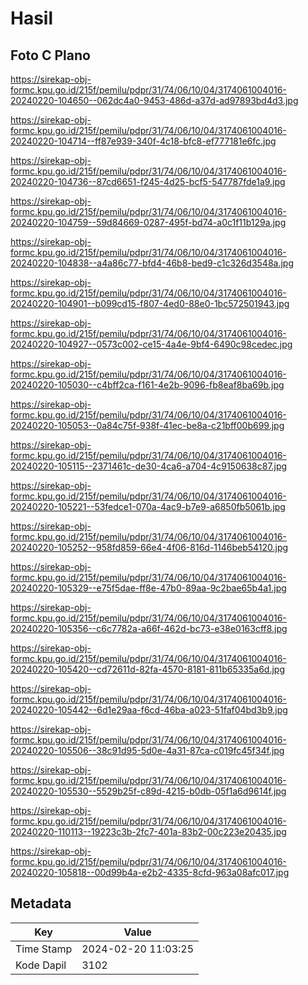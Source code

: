 # Hasil

## Foto C Plano

https://sirekap-obj-formc.kpu.go.id/215f/pemilu/pdpr/31/74/06/10/04/3174061004016-20240220-104650--062dc4a0-9453-486d-a37d-ad97893bd4d3.jpg

https://sirekap-obj-formc.kpu.go.id/215f/pemilu/pdpr/31/74/06/10/04/3174061004016-20240220-104714--ff87e939-340f-4c18-bfc8-ef777181e6fc.jpg

https://sirekap-obj-formc.kpu.go.id/215f/pemilu/pdpr/31/74/06/10/04/3174061004016-20240220-104736--87cd6651-f245-4d25-bcf5-547787fde1a9.jpg

https://sirekap-obj-formc.kpu.go.id/215f/pemilu/pdpr/31/74/06/10/04/3174061004016-20240220-104759--59d84669-0287-495f-bd74-a0c1f11b129a.jpg

https://sirekap-obj-formc.kpu.go.id/215f/pemilu/pdpr/31/74/06/10/04/3174061004016-20240220-104838--a4a86c77-bfd4-46b8-bed9-c1c326d3548a.jpg

https://sirekap-obj-formc.kpu.go.id/215f/pemilu/pdpr/31/74/06/10/04/3174061004016-20240220-104901--b099cd15-f807-4ed0-88e0-1bc572501943.jpg

https://sirekap-obj-formc.kpu.go.id/215f/pemilu/pdpr/31/74/06/10/04/3174061004016-20240220-104927--0573c002-ce15-4a4e-9bf4-6490c98cedec.jpg

https://sirekap-obj-formc.kpu.go.id/215f/pemilu/pdpr/31/74/06/10/04/3174061004016-20240220-105030--c4bff2ca-f161-4e2b-9096-fb8eaf8ba69b.jpg

https://sirekap-obj-formc.kpu.go.id/215f/pemilu/pdpr/31/74/06/10/04/3174061004016-20240220-105053--0a84c75f-938f-41ec-be8a-c21bff00b699.jpg

https://sirekap-obj-formc.kpu.go.id/215f/pemilu/pdpr/31/74/06/10/04/3174061004016-20240220-105115--2371461c-de30-4ca6-a704-4c9150638c87.jpg

https://sirekap-obj-formc.kpu.go.id/215f/pemilu/pdpr/31/74/06/10/04/3174061004016-20240220-105221--53fedce1-070a-4ac9-b7e9-a6850fb5061b.jpg

https://sirekap-obj-formc.kpu.go.id/215f/pemilu/pdpr/31/74/06/10/04/3174061004016-20240220-105252--958fd859-66e4-4f06-816d-1146beb54120.jpg

https://sirekap-obj-formc.kpu.go.id/215f/pemilu/pdpr/31/74/06/10/04/3174061004016-20240220-105329--e75f5dae-ff8e-47b0-89aa-9c2bae65b4a1.jpg

https://sirekap-obj-formc.kpu.go.id/215f/pemilu/pdpr/31/74/06/10/04/3174061004016-20240220-105356--c6c7782a-a66f-462d-bc73-e38e0163cff8.jpg

https://sirekap-obj-formc.kpu.go.id/215f/pemilu/pdpr/31/74/06/10/04/3174061004016-20240220-105420--cd72611d-82fa-4570-8181-811b65335a6d.jpg

https://sirekap-obj-formc.kpu.go.id/215f/pemilu/pdpr/31/74/06/10/04/3174061004016-20240220-105442--6d1e29aa-f6cd-46ba-a023-51faf04bd3b9.jpg

https://sirekap-obj-formc.kpu.go.id/215f/pemilu/pdpr/31/74/06/10/04/3174061004016-20240220-105506--38c91d95-5d0e-4a31-87ca-c019fc45f34f.jpg

https://sirekap-obj-formc.kpu.go.id/215f/pemilu/pdpr/31/74/06/10/04/3174061004016-20240220-105530--5529b25f-c89d-4215-b0db-05f1a6d9614f.jpg

https://sirekap-obj-formc.kpu.go.id/215f/pemilu/pdpr/31/74/06/10/04/3174061004016-20240220-110113--19223c3b-2fc7-401a-83b2-00c223e20435.jpg

https://sirekap-obj-formc.kpu.go.id/215f/pemilu/pdpr/31/74/06/10/04/3174061004016-20240220-105818--00d99b4a-e2b2-4335-8cfd-963a08afc017.jpg


## Metadata

| Key        | Value               |
| ---------- | ------------------- |
| Time Stamp | 2024-02-20 11:03:25 |
| Kode Dapil | 3102                |




